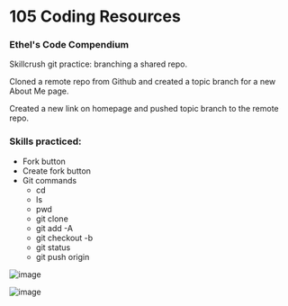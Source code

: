 # 105 Coding Resources
### Ethel's Code Compendium

Skillcrush git practice: branching a shared repo.

Cloned a remote repo from Github and created a topic branch for a new About Me page.

Created a new link on homepage and pushed topic branch to the remote repo.

### Skills practiced:
- Fork button
- Create fork button
- Git commands
  - cd
  - ls
  - pwd
  - git clone
  - git add -A
  - git checkout -b
  - git status
  - git push origin <branch-name> 
  
 ![image](https://github.com/gabrielapal/105-coding_resources/assets/127886470/5a27e763-de5f-488e-88ca-6ef40d58b69c)
  
  ![image](https://github.com/gabrielapal/105-coding_resources/assets/127886470/2b9790d3-7900-4265-ad44-ba7dcbbce18b)
